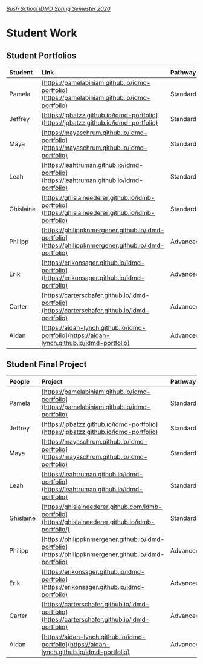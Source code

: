 [_Bush School IDMD Spring Semester 2020_](https://chandrunarayan.github.io/idmd/)
# Student Work

## Student Portfolios

| Student | Link | Pathway
| :--- | :--- | :--- |
| Pamela | [https://pamelabiniam.github.io/idmd-portfolio](https://pamelabiniam.github.io/idmd-portfolio) | Standard
| Jeffrey | [https://jpbatzz.github.io/idmd-portfolio](https://jpbatzz.github.io/idmd-portfolio) | Standard
| Maya | [https://mayaschrum.github.io/idmd-portfolio](https://mayaschrum.github.io/idmd-portfolio) | Standard
| Leah | [https://leahtruman.github.io/idmd-portfolio](https://leahtruman.github.io/idmd-portfolio) | Standard
| Ghislaine | [https://ghislaineederer.github.io/idmb-portfolio](https://ghislaineederer.github.io/idmb-portfolio) | Standard
| Philipp | [https://philippknmergener.github.io/idmd-portfolio](https://philippknmergener.github.io/idmd-portfolio) | Advanced
| Erik | [https://erikonsager.github.io/idmd-portfolio](https://erikonsager.github.io/idmd-portfolio) | Advanced
| Carter | [https://carterschafer.github.io/idmd-portfolio](https://carterschafer.github.io/idmd-portfolio) | Advanced
| Aidan | [https://aidan-lynch.github.io/idmd-portfolio](https://aidan-lynch.github.io/idmd-portfolio) | Advanced

## Student Final Project

| People | Project | Pathway |
| :--- | :--- | :--- |
| Pamela | [https://pamelabiniam.github.io/idmd-portfolio](https://pamelabiniam.github.io/idmd-portfolio) | Standard
| Jeffrey | [https://jpbatzz.github.io/idmd-portfolio](https://jpbatzz.github.io/idmd-portfolio) | Standard
| Maya | [https://mayaschrum.github.io/idmd-portfolio](https://mayaschrum.github.io/idmd-portfolio) | Standard
| Leah | [https://leahtruman.github.io/idmd-portfolio](https://leahtruman.github.io/idmd-portfolio) | Standard
| Ghislaine | [https://ghislaineederer.github.com/idmb-portfolio](https://ghislaineederer.github.io/idmb-portfolio/) | Standard
| Philipp | [https://philippknmergener.github.io/idmd-portfolio](https://philippknmergener.github.io/idmd-portfolio) | Advanced
| Erik | [https://erikonsager.github.io/idmd-portfolio](https://erikonsager.github.io/idmd-portfolio) | Advanced
| Carter | [https://carterschafer.github.io/idmd-portfolio](https://carterschafer.github.io/idmd-portfolio) | Advanced
| Aidan | [https://aidan-lynch.github.io/idmd-portfolio](https://aidan-lynch.github.io/idmd-portfolio) | Advanced
